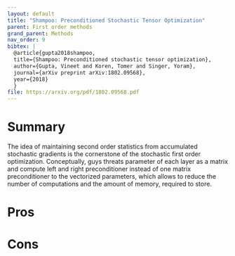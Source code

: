```yaml
---
layout: default
title: "Shampoo: Preconditioned Stochastic Tensor Optimization"
parent: First order methods
grand_parent: Methods
nav_order: 9
bibtex: |
  @article{gupta2018shampoo,
  title={Shampoo: Preconditioned stochastic tensor optimization},
  author={Gupta, Vineet and Koren, Tomer and Singer, Yoram},
  journal={arXiv preprint arXiv:1802.09568},
  year={2018}
  }
file: https://arxiv.org/pdf/1802.09568.pdf
---
```

# Summary
The idea of maintaining second order statistics from accumulated stochastic gradients is the cornerstone of the stochastic first order optimization. Conceptually, guys threats parameter of each layer as a matrix and compute left and right preconditioner instead of one matrix preconditioner to the vectorized parameters, which allows to reduce the number of computations and the amount of memory, required to store.

# Pros

# Cons
